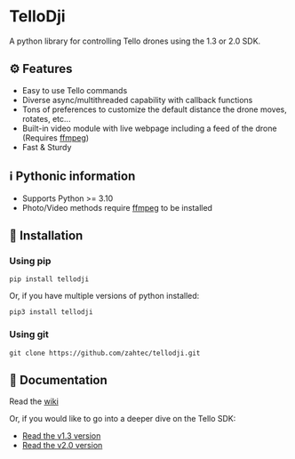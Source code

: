 # TelloDji
A python library for controlling Tello drones using the 1.3 or 2.0 SDK.

## ⚙️ Features
- Easy to use Tello commands
- Diverse async/multithreaded capability with callback functions
- Tons of preferences to customize the default distance the drone moves, rotates, etc...
- Built-in video module with live webpage including a feed of the drone (Requires [ffmpeg](https://ffmpeg.org))
- Fast & Sturdy

## ℹ️ Pythonic information
- Supports Python >= 3.10
- Photo/Video methods require [ffmpeg](https://ffmpeg.org) to be installed

## 🚀 Installation

### Using pip

```
pip install tellodji
```

Or, if you have multiple versions of python installed:

```
pip3 install tellodji
```

### Using git

```
git clone https://github.com/zahtec/tellodji.git
```

## 📔 Documentation

Read the [wiki](https://github.com/zahtec/tellodji/wiki)

Or, if you would like to go into a deeper dive on the Tello SDK:

- [Read the v1.3 version](https://terra-1-g.djicdn.com/2d4dce68897a46b19fc717f3576b7c6a/Tello%20%E7%BC%96%E7%A8%8B%E7%9B%B8%E5%85%B3/For%20Tello/Tello%20SDK%20Documentation%20EN_1.3_1122.pdf)
- [Read the v2.0 version](https://dl-cdn.ryzerobotics.com/downloads/Tello/Tello%20SDK%202.0%20User%20Guide.pdf)
